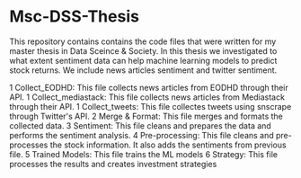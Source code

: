 # Msc-DSS-Thesis
This repository contains contains the code files that were written for my master thesis in Data Sceince & Society. In this thesis we investigated to what extent sentiment data can help machine learning models to predict stock returns. We include news articles sentiment and twitter sentiment.

1 Collect_EODHD: This file collects news articles from EODHD through their API. 
1 Collect_mediastack: This file collects news articles from Mediastack through their API. 
1 Collect_tweets: This file collectes tweets using snscrape through Twitter's API. 
2 Merge & Format: This file merges and formats the collected data.
3 Sentiment: This file cleans and prepares the data and performs the sentiment analysis.
4 Pre-processing: This file cleans and pre-processes the stock information. It also adds the sentiments from previous file.
5 Trained Models: This file trains the ML models
6 Strategy: This file processes the results and creates investment strategies
